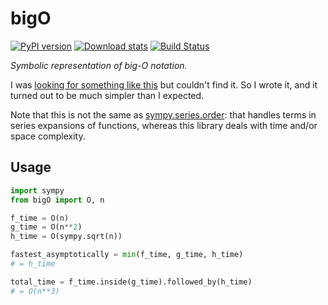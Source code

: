 # bigO

[![PyPI version](https://badge.fury.io/py/bigO.svg)](http://badge.fury.io/py/bigO)
[![Download stats](https://pypip.in/download/bigO/badge.svg)](https://pypi.python.org/pypi/bigO)
[![Build Status](https://travis-ci.org/perimosocordiae/bigO.svg?branch=master)](https://travis-ci.org/perimosocordiae/bigO)

*Symbolic representation of big-O notation.*

I was [looking for something like this](http://stackoverflow.com/questions/14510216/is-there-a-library-for-programmatic-manipulation-of-big-o-complexities)
but couldn't find it.
So I wrote it, and it turned out to be much simpler than I expected.

Note that this is not the same as [sympy.series.order](http://docs.sympy.org/dev/modules/series.html#order-terms):
that handles terms in series expansions of functions, whereas this library deals with time and/or space complexity.

## Usage

```python
import sympy
from bigO import O, n

f_time = O(n)
g_time = O(n**2)
h_time = O(sympy.sqrt(n))

fastest_asymptotically = min(f_time, g_time, h_time)
# = h_time

total_time = f_time.inside(g_time).followed_by(h_time)
# = O(n**3)
```
